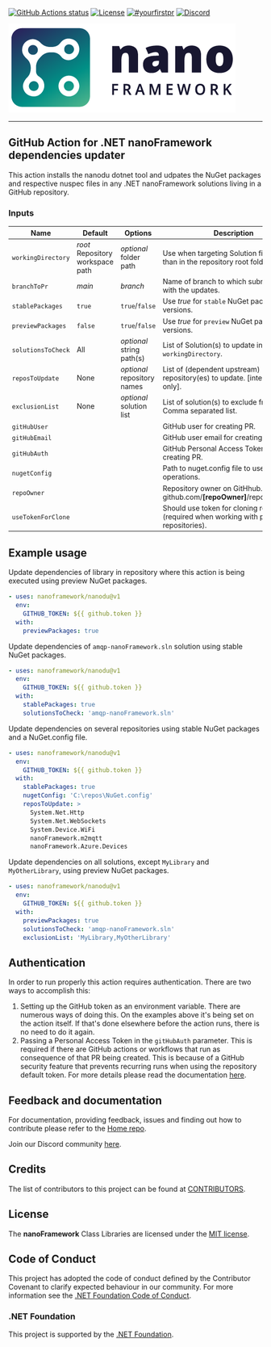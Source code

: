 [![GitHub Actions status](https://github.com/nanoframework/nanodu/actions/workflows/check-dist.yml/badge.svg)](https://github.com/nanoframework/nanodu) [![License](https://img.shields.io/badge/License-MIT-blue.svg)](LICENSE) [![#yourfirstpr](https://img.shields.io/badge/first--timers--only-friendly-blue.svg)](https://github.com/nanoframework/Home/blob/main/CONTRIBUTING.md) [![Discord](https://img.shields.io/discord/478725473862549535.svg?logo=discord&logoColor=white&label=Discord&color=7289DA)](https://discord.gg/gCyBu8T)

![nanoFramework logo](https://raw.githubusercontent.com/nanoframework/Home/main/resources/logo/nanoFramework-repo-logo.png)

-----

## GitHub Action for .NET **nanoFramework** dependencies updater

This action installs the nanodu dotnet tool and udpates the NuGet packages and respective nuspec files in any .NET nanoFramework solutions living in a GitHub repository.

### Inputs
|Name               |Default                            |Options                        |Description
|--                 |--                                 |--                             |--|
`workingDirectory`  |_root_ Repository workspace path   | _optional_ folder path        |Use when targeting Solution file(s) other than in the repository root folder.
`branchToPr`        |_main_                             |_branch_                       |Name of branch to which submit the PR with the updates. 
`stablePackages`    |`true`                             |`true`/`false`                 |Use _true_ for `stable` NuGet package versions.
`previewPackages`   |`false`                            |`true`/`false`                 |Use _true_ for `preview` NuGet package versions.
`solutionsToCheck`  |All                                |_optional_ string path(s)      |List of Solution(s) to update in the current `workingDirectory`.
`reposToUpdate`     |None                               |_optional_ repository names    |List of (dependent upstream) repository(es) to update. [internal use only].
`exclusionList`     |None                               |_optional_ solution list       |List of solution(s) to exclude from update. Comma separated list.
`gitHubUser`        |                                   |                               |GitHub user for creating PR.
`gitHubEmail`       |                                   |                               |GitHub user email for creating PR.
`gitHubAuth`        |                                   |                               |GitHub Personal Access Token for creating PR.
`nugetConfig`       |                                   |                               |Path to nuget.config file to use for NuGet operations.
`repoOwner`         |                                   |                               |Repository owner on GitHhub. github.com/**[repoOwner]**/repositoryName.
`useTokenForClone`  |                                   |                               |Should use token for cloning repositories (required when working with  private repositories).

## Example usage

Update dependencies of library in repository where this action is being executed using preview NuGet packages.

```yaml
- uses: nanoframework/nanodu@v1
  env:
    GITHUB_TOKEN: ${{ github.token }}
  with:
    previewPackages: true
```

Update dependencies of `amqp-nanoFramework.sln` solution using stable NuGet packages.

```yaml
- uses: nanoframework/nanodu@v1
  env:
    GITHUB_TOKEN: ${{ github.token }}
  with:
    stablePackages: true
    solutionsToCheck: 'amqp-nanoFramework.sln'
```

Update dependencies on several repositories using stable NuGet packages and a NuGet.config file.

```yaml
- uses: nanoframework/nanodu@v1
  env:
    GITHUB_TOKEN: ${{ github.token }}
  with:
    stablePackages: true
    nugetConfig: 'C:\repos\NuGet.config'
    reposToUpdate: >
      System.Net.Http
      System.Net.WebSockets
      System.Device.WiFi
      nanoFramework.m2mqtt
      nanoFramework.Azure.Devices
```

Update dependencies on all solutions, except `MyLibrary` and `MyOtherLibrary`, using preview NuGet packages.

```yaml
- uses: nanoframework/nanodu@v1
  env:
    GITHUB_TOKEN: ${{ github.token }}
  with:
    previewPackages: true
    solutionsToCheck: 'amqp-nanoFramework.sln'
    exclusionList: 'MyLibrary,MyOtherLibrary'
```

## Authentication

In order to run properly this action requires authentication. There are two ways to accomplish this:

1. Setting up the GitHub token as an environment variable. There are numerous ways of doing this.
On the examples above it's being set on the action itself. If that's done elsewhere before the action runs, there is no need to do it again.
1. Passing a Personal Access Token in the `gitHubAuth` parameter. This is required if there are GitHub actions or workflows that run as consequence of that PR being created. This is because of a GitHub security feature that prevents recurring runs when using the repository default token. For more details please read the documentation [here](https://docs.github.com/en/actions/using-workflows/triggering-a-workflow#triggering-a-workflow-from-a-workflow).

## Feedback and documentation

For documentation, providing feedback, issues and finding out how to contribute please refer to the [Home repo](https://github.com/nanoframework/Home).

Join our Discord community [here](https://discord.gg/gCyBu8T).

## Credits

The list of contributors to this project can be found at [CONTRIBUTORS](https://github.com/nanoframework/Home/blob/main/CONTRIBUTORS.md).

## License

The **nanoFramework** Class Libraries are licensed under the [MIT license](LICENSE.md).

## Code of Conduct

This project has adopted the code of conduct defined by the Contributor Covenant to clarify expected behaviour in our community.
For more information see the [.NET Foundation Code of Conduct](https://dotnetfoundation.org/code-of-conduct).

### .NET Foundation

This project is supported by the [.NET Foundation](https://dotnetfoundation.org).
